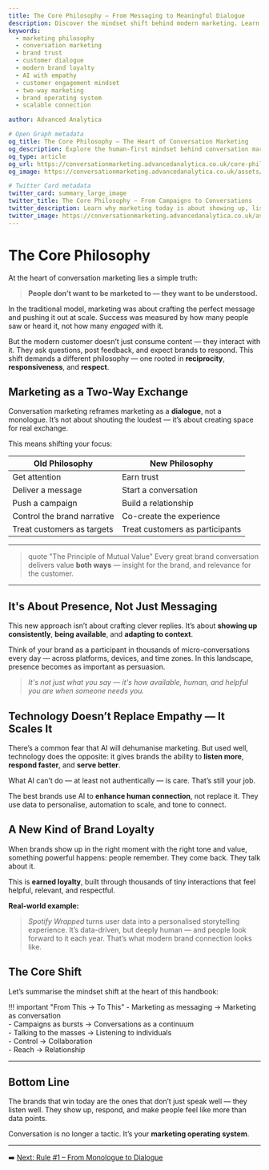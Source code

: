 ```yaml
---
title: The Core Philosophy – From Messaging to Meaningful Dialogue
description: Discover the mindset shift behind modern marketing. Learn why conversation, empathy, and real-time presence now matter more than messaging and campaigns.
keywords:
  - marketing philosophy
  - conversation marketing
  - brand trust
  - customer dialogue
  - modern brand loyalty
  - AI with empathy
  - customer engagement mindset
  - two-way marketing
  - brand operating system
  - scalable connection

author: Advanced Analytica

# Open Graph metadata
og_title: The Core Philosophy – The Heart of Conversation Marketing
og_description: Explore the human-first mindset behind conversation marketing — where trust, reciprocity, and responsiveness replace campaigns and control.
og_type: article
og_url: https://conversationmarketing.advancedanalytica.co.uk/core-philosophy
og_image: https://conversationmarketing.advancedanalytica.co.uk/assets/logos/0.5x/Brando_9@0.5x.png

# Twitter Card metadata
twitter_card: summary_large_image
twitter_title: The Core Philosophy – From Campaigns to Conversations
twitter_description: Learn why marketing today is about showing up, listening well, and building relevance — not just reach.
twitter_image: https://conversationmarketing.advancedanalytica.co.uk/assets/logos/0.5x/Brando_9@0.5x.png
---
```


# The Core Philosophy

At the heart of conversation marketing lies a simple truth:

> **People don’t want to be marketed to — they want to be understood.**

In the traditional model, marketing was about crafting the perfect message and pushing it out at scale. Success was measured by how many people saw or heard it, not how many *engaged* with it.

But the modern customer doesn’t just consume content — they interact with it. They ask questions, post feedback, and expect brands to respond. This shift demands a different philosophy — one rooted in **reciprocity**, **responsiveness**, and **respect**.

## Marketing as a Two-Way Exchange

Conversation marketing reframes marketing as a **dialogue**, not a monologue. It’s not about shouting the loudest — it’s about creating space for real exchange.

This means shifting your focus:

| Old Philosophy                         | New Philosophy                              |
|----------------------------------------|---------------------------------------------|
| Get attention                          | Earn trust                                  |
| Deliver a message                      | Start a conversation                        |
| Push a campaign                        | Build a relationship                        |
| Control the brand narrative            | Co-create the experience                    |
| Treat customers as targets             | Treat customers as participants             |

---

> quote "The Principle of Mutual Value"
> Every great brand conversation delivers value **both ways** — insight for the brand, and relevance for the customer.

---

## It's About Presence, Not Just Messaging

This new approach isn’t about crafting clever replies. It’s about **showing up consistently**, **being available**, and **adapting to context**.

Think of your brand as a participant in thousands of micro-conversations every day — across platforms, devices, and time zones. In this landscape, presence becomes as important as persuasion.

> *It's not just what you say — it's how available, human, and helpful you are when someone needs you.*

## Technology Doesn’t Replace Empathy — It Scales It

There’s a common fear that AI will dehumanise marketing. But used well, technology does the opposite: it gives brands the ability to **listen more**, **respond faster**, and **serve better**.

What AI can’t do — at least not authentically — is care. That’s still your job.

The best brands use AI to **enhance human connection**, not replace it. They use data to personalise, automation to scale, and tone to connect.

## A New Kind of Brand Loyalty

When brands show up in the right moment with the right tone and value, something powerful happens: people remember. They come back. They talk about it.

This is **earned loyalty**, built through thousands of tiny interactions that feel helpful, relevant, and respectful.

**Real-world example:**  
> *Spotify Wrapped* turns user data into a personalised storytelling experience. It’s data-driven, but deeply human — and people look forward to it each year. That’s what modern brand connection looks like.

## The Core Shift

Let’s summarise the mindset shift at the heart of this handbook:

!!! important "From This → To This"
    - Marketing as messaging → Marketing as conversation  
    - Campaigns as bursts → Conversations as a continuum  
    - Talking to the masses → Listening to individuals  
    - Control → Collaboration  
    - Reach → Relationship

---

## Bottom Line

The brands that win today are the ones that don’t just speak well — they listen well. They show up, respond, and make people feel like more than data points.

Conversation is no longer a tactic. It’s your **marketing operating system**.

---

➡️ [Next: Rule #1 – From Monologue to Dialogue](part1/rule-1-monologue-to-dialogue.md)
